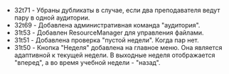 - 32t71 - Убраны дубликаты в случае, если два преподавателя ведут пару в одной аудитории.
- 32t69 - Добавлена административная команда "аудитория".
- 31t53 - Добавлен ResourceManager для управления файлами.
- 31t51 - Добавлена проверка "пустой недели". Когда пар нет.
- 31t50 - Кнопка "Неделя" добавлена на главное меню. Она является адаптивной к текущей недели. В выходные неделя отображается "вперед", а во время учебной недели - "назад".

